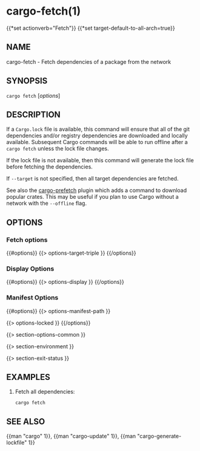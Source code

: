 # cargo-fetch(1)
{{*set actionverb="Fetch"}}
{{*set target-default-to-all-arch=true}}

## NAME

cargo-fetch - Fetch dependencies of a package from the network

## SYNOPSIS

`cargo fetch` [_options_]

## DESCRIPTION

If a `Cargo.lock` file is available, this command will ensure that all of the
git dependencies and/or registry dependencies are downloaded and locally
available. Subsequent Cargo commands will be able to run offline after a `cargo
fetch` unless the lock file changes.

If the lock file is not available, then this command will generate the lock
file before fetching the dependencies.

If `--target` is not specified, then all target dependencies are fetched.

See also the [cargo-prefetch](https://crates.io/crates/cargo-prefetch)
plugin which adds a command to download popular crates. This may be useful if
you plan to use Cargo without a network with the `--offline` flag.

## OPTIONS

### Fetch options

{{#options}}
{{> options-target-triple }}
{{/options}}

### Display Options

{{#options}}
{{> options-display }}
{{/options}}

### Manifest Options

{{#options}}
{{> options-manifest-path }}

{{> options-locked }}
{{/options}}

{{> section-options-common }}

{{> section-environment }}

{{> section-exit-status }}

## EXAMPLES

1. Fetch all dependencies:

       cargo fetch

## SEE ALSO
{{man "cargo" 1}}, {{man "cargo-update" 1}}, {{man "cargo-generate-lockfile" 1}}
